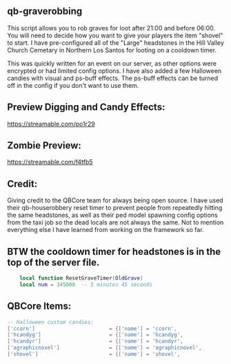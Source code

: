 ## qb-graverobbing

This script allows you to rob graves for loot after 21:00 and before 06:00. You will need to decide how you want to give your players the item "shovel" to start. I have pre-configured all of the "Large" headstones in the Hill Valley Church Cemetary in Northern Los Santos for looting on a cooldown timer.

This was quickly written for an event on our server, as other options were encrypted or had limited config options. I have also added a few Halloween candies with visual and ps-buff effects. The ps-buff effects can be turned off in the config if you don't want to use them.

## Preview Digging and Candy Effects:
https://streamable.com/po1r29

## Zombie Preview:
https://streamable.com/f4tfb5

## Credit:
Giving credit to the QBCore team for always being open source. I have used their qb-houserobbery reset timer to prevent people from repeatedly hitting the same headstones, as well as their ped model spawning config options from the taxi job so the dead locals are not always the same. Not to mention everything else I have learned from working on the framework so far.

## BTW the cooldown timer for headstones is in the top of the server file.
```lua
    local function ResetGraveTimer(OldGrave)
    local num = 345000  -- 5 minutes 45 seconds
```

## QBCore Items: 
```lua
-- Halloween custom candies:
['ccorn']  			 		 	 = {['name'] = 'ccorn', 						['label'] = 'Candy Corn', 				['weight'] = 100, 		['type'] = 'item',  	['image'] = 'ccorn.png', 					['unique'] = false, 		['useable'] = true, 	['shouldClose'] = true,    ['combinable'] = nil,   ['description'] = 'Some candy corn.'},
['hcandyg']  			 		 = {['name'] = 'hcandyg', 						['label'] = 'Halloween Candy', 			['weight'] = 100, 		['type'] = 'item',  	['image'] = 'hcandyg.png', 					['unique'] = false, 		['useable'] = true, 	['shouldClose'] = true,    ['combinable'] = nil,   ['description'] = 'Halloween candy in a green wrapper.'},
['hcandyr']  			 		 = {['name'] = 'hcandyr', 						['label'] = 'Halloween Candy', 			['weight'] = 100, 		['type'] = 'item',  	['image'] = 'hcandyr.png', 					['unique'] = false, 		['useable'] = true, 	['shouldClose'] = true,    ['combinable'] = nil,   ['description'] = 'Halloween candy in a red wrapper.'},
['agraphicnovel']  			 	 = {['name'] = 'agraphicnovel', 				['label'] = 'Ancient Graphic Novel', 	['weight'] = 1000, 		['type'] = 'item',  	['image'] = 'agraphicnovel.png', 			['unique'] = true, 		['useable'] = true, 	['shouldClose'] = true,    ['combinable'] = nil,   ['description'] = 'an ancient book with a odd leathery skin binding.'},
['shovel']  			 		 = {['name'] = 'shovel', 						['label'] = 'Shovel', 					['weight'] = 5000, 		['type'] = 'item',  	['image'] = 'shovel.png', 					['unique'] = true, 		['useable'] = true, 	['shouldClose'] = true,    ['combinable'] = nil,   ['description'] = 'I can dig things with this..'},

```
